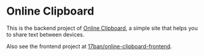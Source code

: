 # Online Clipboard

This is the backend project of [Online Clipboard](https://cb.17ban.icu/), a simple site that helps you to share text between devices. 

Also see the frontend project at [17ban/online-clipboard-frontend](https://github.com/17ban/online-clipboard-frontend).
